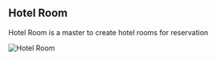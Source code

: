 ## Hotel Room

Hotel Room is a master to create hotel rooms for reservation

![Hotel Room](https://docs.erpnext.com/files/hotel-room.png)